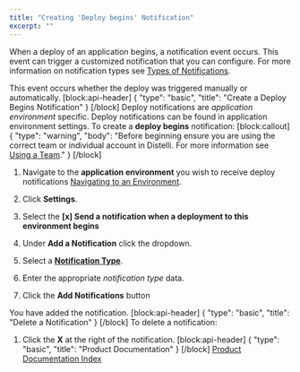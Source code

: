 ```yaml
---
title: "Creating 'Deploy begins' Notification"
excerpt: ""
---
```

When a deploy of an application begins, a notification event occurs. This event can trigger a customized notification that you can configure. For more information on notification types see [Types of Notifications](doc:types-of-notifications).

This event occurs whether the deploy was triggered manually or automatically.
[block:api-header]
{
  "type": "basic",
  "title": "Create a Deploy Begins Notification"
}
[/block]
Deploy notifications are *application environment* specific. Deploy notifications can be found in application environment settings. To create a **deploy begins** notification:
[block:callout]
{
  "type": "warning",
  "body": "Before beginning ensure you are using the correct team or individual account in Distelli. For more information see [Using a Team](doc:using-a-team)."
}
[/block]
1. Navigate to the **application environment** you wish to receive deploy notifications [Navigating to an Environment](doc:navigating-to-an-environment).
2. Click **Settings**.

4. Select the **[x] Send a notification when a deployment to this environment begins**
5. Under **Add a Notification** click the dropdown.
6. Select a **[Notification Type](doc:types-of-notifications)**.
7. Enter the appropriate *notification type* data.
8. Click the **Add Notifications** button

You have added the notification.
[block:api-header]
{
  "type": "basic",
  "title": "Delete a Notification"
}
[/block]
To delete a notification:

1. Click the **X** at the right of the notification.
[block:api-header]
{
  "type": "basic",
  "title": "Product Documentation"
}
[/block]
[Product Documentation Index](doc:product-documentation-index)